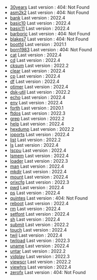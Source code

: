 * [30years](../30years) Last version : 404: Not Found
* [asm2k2](../asm2k2) Last version : 404: Not Found
* [bank](../bank) Last version : 2022.4
* [basic10](../basic10) Last version : 2022.4
* [basic11](../basic11) Last version : 2022.4
* [barboric](../barboric) Last version : 404: Not Found
* [blakes7](../blakes7) Last version : 404: Not Found
* [bootfd](../bootfd) Last version : 2021.1
* [born1983](../born1983) Last version : 404: Not Found
* [cat](../cat) Last version : 2022.4
* [cd](../cd) Last version : 2022.4
* [cksum](../cksum) Last version : 2022.2
* [clear](../clear) Last version : 2022.4
* [cp](../cp) Last version : 2022.4
* [df](../df) Last version : 2022.4
* [otimer](../otimer) Last version : 2022.4
* [dsk-util](../dsk-util) Last version : 2022.2
* [echo](../echo) Last version : 2022.4
* [env](../env) Last version : 2022.4
* [forth](../forth) Last version : 2020.1
* [ftdos](../ftdos) Last version : 2022.3
* [grep](../grep) Last version : 2022.2
* [help](../help) Last version : 2022.4
* [hexdump](../hexdump) Last version : 2022.2
* [ioports](../ioports) Last version : 2022.4
* [list](../list) Last version : 2022.2
* [ls](../ls) Last version : 2022.4
* [lscpu](../lscpu) Last version : 2022.4
* [lsmem](../lsmem) Last version : 2022.4
* [loader](../loader) Last version : 2022.3
* [man](../man) Last version : 2022.4
* [mkdir](../mkdir) Last version : 2022.4
* [mount](../mount) Last version : 2022.4
* [orixcfg](../orixcfg) Last version : 2022.3
* [pwd](../pwd) Last version : 2022.4
* [ps](../ps) Last version : 2022.4
* [quintes](../quintes) Last version : 404: Not Found
* [reboot](../reboot) Last version : 2022.4
* [rm](../rm) Last version : 2022.4
* [setfont](../setfont) Last version : 2022.4
* [sh](../sh) Last version : 2022.4
* [submit](../submit) Last version : 2022.2
* [touch](../touch) Last version : 2022.4
* [twil](../twil) Last version : 2022.4
* [twiload](../twiload) Last version : 2022.3
* [uname](../uname) Last version : 2022.4
* [untar](../untar) Last version : 2022.2
* [vidplay](../vidplay) Last version : 2022.3
* [viewscr](../viewscr) Last version : 2022.2
* [viewhrs](../viewhrs) Last version : 2022.4
* [zerofx](../zerofx) Last version : 404: Not Found
